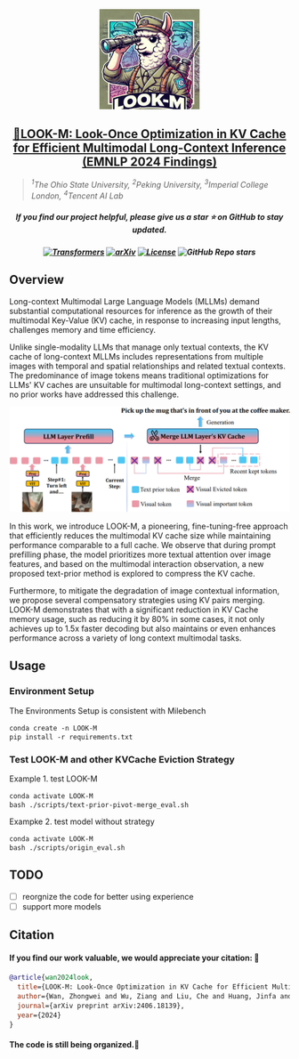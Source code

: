 <div align="center">
<img src="figs/logo.png" width="180px"> <br>
</div>

<h2 align="center"><a href="https://arxiv.org/abs/2406.18139">🔭LOOK-M: Look-Once Optimization in KV Cache for Efficient Multimodal Long-Context Inference (EMNLP 2024 Findings)</a></h2>

> *<sup>1</sup>The Ohio State University, <sup>2</sup>Peking University, <sup>3</sup>Imperial College London, <sup>4</sup>Tencent AI Lab*

<h5 align="center"> If you find our project helpful, please give us a star ⭐ on GitHub to stay updated.</h5>



<h5 align=center>

[![Transformers](https://img.shields.io/badge/%F0%9F%A4%97Transformers-v4.33.1-brightgreen)](https://github.com/huggingface/transformers)
[![arXiv](https://img.shields.io/badge/Arxiv-2406.18139-red?logo=arxiv&label=Arxiv&color=red)](https://arxiv.org/abs/2406.18139)
[![License](https://img.shields.io/badge/Code%20License-MIT%20License-yellow)](https://github.com/SUSTechBruce/LOOK-M/blob/main/LICENSE)
![GitHub Repo stars](https://img.shields.io/github/stars/SUSTechBruce/LOOK-M)
</h5>

## Overview
Long-context Multimodal Large Language Models (MLLMs) demand substantial computational resources for inference as the growth of their multimodal Key-Value (KV) cache, in response to increasing input lengths, challenges memory and time efficiency.

Unlike single-modality LLMs that manage only textual contexts, the KV cache of long-context MLLMs includes representations from multiple images with temporal and spatial relationships and related textual contexts. The predominance of image tokens means traditional optimizations for LLMs' KV caches are unsuitable for multimodal long-context settings, and no prior works have addressed this challenge.

<div style="text-align: center;">
    <img src="figs/pipeline.png">
</div>

In this work, we introduce LOOK-M, a pioneering, fine-tuning-free approach that efficiently reduces the multimodal KV cache size while maintaining performance comparable to a full cache. We observe that during prompt prefilling phase, the model prioritizes more textual attention over image features, and based on the multimodal interaction observation, a new proposed text-prior method is explored to compress the KV cache.

Furthermore, to mitigate the degradation of image contextual information, we propose several compensatory strategies using KV pairs merging. LOOK-M demonstrates that with a significant reduction in KV Cache memory usage, such as reducing it by 80% in some cases, it not only achieves up to 1.5x faster decoding but also maintains or even enhances performance across a variety of long context multimodal tasks.


## Usage

### Environment Setup
The Environments Setup is consistent with Milebench
```
conda create -n LOOK-M
pip install -r requirements.txt
```

### Test LOOK-M and other KVCache Eviction Strategy
Example 1. test LOOK-M
```
conda activate LOOK-M
bash ./scripts/text-prior-pivot-merge_eval.sh
```
Exampke 2. test model without strategy
```
conda activate LOOK-M
bash ./scripts/origin_eval.sh
```
## TODO

- [ ] reorgnize the code for better using experience
- [ ] support more models

## Citation

#### If you find our work valuable, we would appreciate your citation: 🎈


```bibtex
@article{wan2024look,
  title={LOOK-M: Look-Once Optimization in KV Cache for Efficient Multimodal Long-Context Inference},
  author={Wan, Zhongwei and Wu, Ziang and Liu, Che and Huang, Jinfa and Zhu, Zhihong and Jin, Peng and Wang, Longyue and Yuan, Li},
  journal={arXiv preprint arXiv:2406.18139},
  year={2024}
}
```


#### The code is still being organized.🚧
